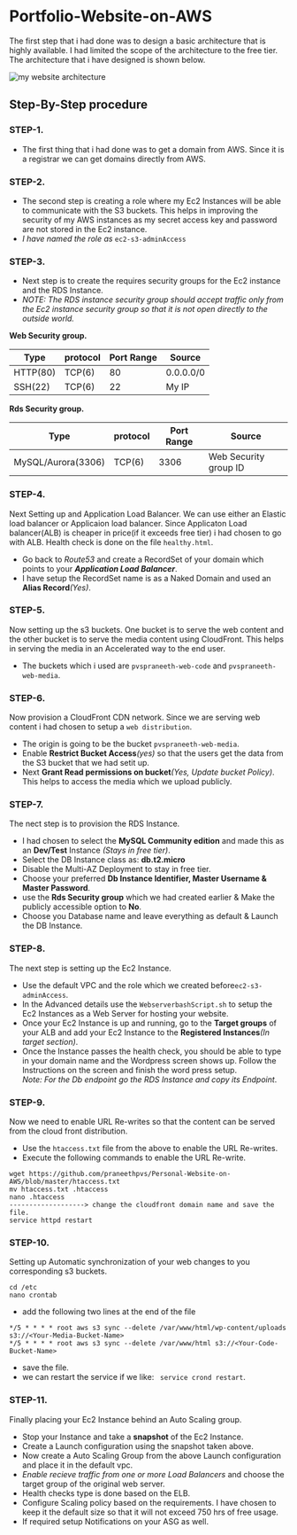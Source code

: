# Portfolio-Website-on-AWS

The first step that i had done was to design a basic architecture that is highly available. I had limited the scope of the architecture to the free tier. The architecture that i have designed is shown below.  
  
![my website architecture](https://user-images.githubusercontent.com/31011479/29950962-4a2de93a-8e74-11e7-82dd-ad43cc1a98d5.jpg)

## Step-By-Step procedure

### STEP-1.
* The first thing that i had done was to get a domain from AWS. Since it is a registrar we can get domains directly from AWS.  

### STEP-2.
* The second step is creating a role where my Ec2 Instances will be able to communicate with the S3 buckets. This helps in improving the security of my AWS instances as my secret access key and password are not stored in the Ec2 instance.  
* _I have named the role as_ ``` ec2-s3-adminAccess ```

### STEP-3.
* Next step is to create the requires security groups for the Ec2 instance and the RDS Instance.  
* _NOTE: The RDS instance security group should accept traffic only from the Ec2 instance security group so that it is not open directly to the outside world._

**Web Security group.**  

Type | protocol | Port Range | Source
------------ | ------------- | ------------- | -------------
HTTP(80) | TCP(6) | 80 | 0.0.0.0/0
SSH(22) | TCP(6) | 22 | My IP

**Rds Security group.**  

Type | protocol | Port Range | Source
------------ | ------------- | ------------- | -------------
MySQL/Aurora(3306) | TCP(6) | 3306 | Web Security group ID

### STEP-4.
Next Setting up and Application Load Balancer. We can use either an Elastic load balancer or Applicaion load balancer. Since Applicaton Load balancer(ALB) is cheaper in price(if it exceeds free tier) i had chosen to go with ALB. Health check is done on the file ```healthy.html```.  
  
* Go back to *Route53* and create a RecordSet of your domain which points to your ***Application Load Balancer***.  
* I have setup the RecordSet name is as a Naked Domain and used an **Alias Record**_(Yes)_.
 
### STEP-5.
Now setting up the s3 buckets. One bucket is to serve the web content and the other bucket is to serve the media content using CloudFront. This helps in serving the media in an Accelerated way to the end user.  
  
* The buckets which i used are ```pvspraneeth-web-code``` and ```pvspraneeth-web-media```.  
  
### STEP-6.
Now provision a CloudFront CDN network. Since we are serving web content i had chosen to setup a ```web distribution```.
* The origin is going to be the bucket ```pvspraneeth-web-media```.  
* Enable **Restrict Bucket Access**_(yes)_ so that the users get the data from the S3 bucket that we had setit up.
* Next **Grant Read permissions on bucket**_(Yes, Update bucket Policy)_. This helps to access the media which we upload publicly.

### STEP-7.
The nect step is to provision the RDS Instance.
* I had chosen to select the **MySQL Community edition** and made this as an **Dev/Test** Instance _(Stays in free tier)_.
* Select the DB Instance class as: **db.t2.micro**
* Disable the Multi-AZ Deployment to stay in free tier.
* Choose your preferred **Db Instance Identifier, Master Username & Master Password**.
* use the **Rds Security group** which we had created earlier & Make the publicly accessible option to **No**.
* Choose you Database name and leave everything as default & Launch the DB Instance.

### STEP-8.
The next step is setting up the Ec2 Instance.
* Use the default VPC and the role which we created before``` ec2-s3-adminAccess ```.
* In the Advanced details use the ```WebserverbashScript.sh``` to setup the Ec2 Instances as a Web Server for hosting your website.
* Once your Ec2 Instance is up and running, go to the **Target groups** of your ALB and add your Ec2 Instance to the **Registered Instances**_(In target section)_. 
* Once the Instance passes the health check, you should be able to type in your domain name and the Wordpress screen shows up. Follow the Instructions on the screen and finish the word press setup.  
*Note: For the Db endpoint go the RDS Instance and copy its Endpoint*.

### STEP-9.
Now we need to enable URL Re-writes so that the content can be served from the cloud front distribution.
* Use the ```htaccess.txt``` file from the above to enable the URL Re-writes.
* Execute the following commands to enable the URL Re-write.
```
wget https://github.com/praneethpvs/Personal-Website-on-AWS/blob/master/htaccess.txt
mv htaccess.txt .htaccess
nano .htaccess
-------------------> change the cloudfront domain name and save the file.
service httpd restart
```

### STEP-10.
Setting up Automatic synchronization of your web changes to you corresponding s3 buckets.
```
cd /etc
nano crontab
```
* add the following two lines at the end of the file
```
*/5 * * * * root aws s3 sync --delete /var/www/html/wp-content/uploads s3://<Your-Media-Bucket-Name>
*/5 * * * * root aws s3 sync --delete /var/www/html s3://<Your-Code-Bucket-Name>
```
* save the file.
* we can restart the service if we like: ``` service crond restart```.

### STEP-11.
Finally placing your Ec2 Instance behind an Auto Scaling group.
* Stop your Instance and take a **snapshot** of the Ec2 Instance.
* Create a Launch configuration using the snapshot taken above.
* Now create a Auto Scaling Group from the above Launch configuration and place it in the default vpc.
* _Enable recieve traffic from one or more Load Balancers_ and choose the target group of the original web server.
* Health checks type is done based on the ELB.
* Configure Scaling policy based on the requirements. I have chosen to keep it the default size so that it will not exceed 750 hrs of free usage.
* If required setup Notifications on your ASG as well.
